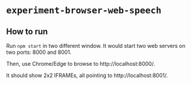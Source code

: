 # `experiment-browser-web-speech`

## How to run

Run `npm start` in two different window. It would start two web servers on two ports: 8000 and 8001.

Then, use Chrome/Edge to browse to http://localhost:8000/.

It should show 2x2 IFRAMEs, all pointing to http://localhost:8001/.
